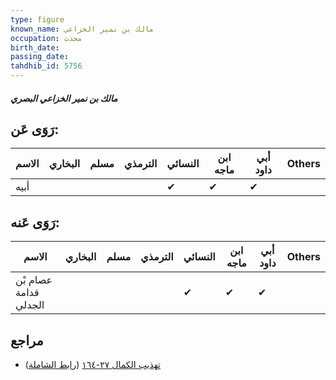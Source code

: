 ```yaml
---
type: figure
known_name: مالك بن نمير الخزاعي
occupation: محدث
birth_date:
passing_date:
tahdhib_id: 5756
---
```

##### مالك بن نمير الخزاعي البصري

## رَوَى عَن:
| الاسم | البخاري | مسلم | الترمذي | النسائي | ابن ماجه | أبي داود | Others |
| ----- | ------- | ---- | ------- | ------- | -------- | -------- | ------ |
| أبيه  |         |      |         | ✔       | ✔        | ✔        |        |
## رَوَى عَنه:
| الاسم                 | البخاري | مسلم | الترمذي | النسائي | ابن ماجه | أبي داود | Others |
| --------------------- | ------- | ---- | ------- | ------- | -------- | -------- | ------ |
| عصام بْن قدامة الجدلي |         |      |         | ✔       | ✔        | ✔        |        |
## مراجع
- [تهذيب الكمال ٢٧-١٦٤](obsidian://open?vault=Tahdhib-al-Kamal&file=Figures/٥٧٥٦-مالك%20بن%20نمير%20الخزاعي%20البصري) ([رابط الشاملة](https://shamela.ws/book/3722/14553))